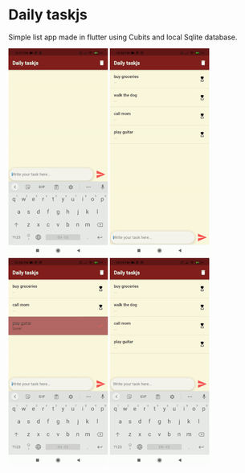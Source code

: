 # Daily taskjs
 Simple list app made in flutter using Cubits and local Sqlite database.

![](sh/addgsm.gif)
![](sh/compgsm.gif)
![](sh/dismgsm.gif)
![](sh/cleargsm.gif)


